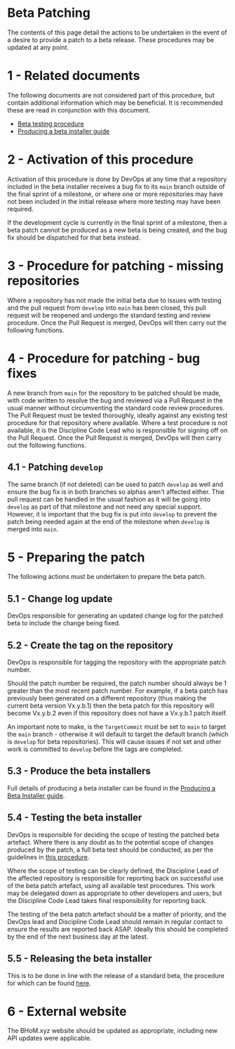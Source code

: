 # Beta Patching

The contents of this page detail the actions to be undertaken in the event of a desire to provide a patch to a beta release. These procedures may be updated at any point.

# 1 - Related documents

The following documents are not considered part of this procedure, but contain additional information which may be beneficial. It is recommended these are read in conjunction with this document.

 - [Beta testing procedure](Beta-testing-procedure)
 - [Producing a beta installer guide](Producing-a-beta-installer)

# 2 - Activation of this procedure

Activation of this procedure is done by DevOps at any time that a repository included in the beta installer receives a bug fix to its `main` branch outside of the final sprint of a milestone, or where one or more repositories may have not been included in the initial release where more testing may have been required.

If the development cycle is currently in the final sprint of a milestone, then a beta patch cannot be produced as a new beta is being created, and the bug fix should be dispatched for that beta instead.

# 3 - Procedure for patching - missing repositories

Where a repository has not made the initial beta due to issues with testing and the pull request from `develop` into `main` has been closed, this pull request will be reopened and undergo the standard testing and review procedure. Once the Pull Request is merged, DevOps will then carry out the following functions.

# 4 - Procedure for patching - bug fixes

A new branch from `main` for the repository to be patched should be made, with code written to resolve the bug and reviewed via a Pull Request in the usual manner without circumventing the standard code review procedures. The Pull Request must be tested thoroughly, ideally against any existing test procedure for that repository where available. Where a test procedure is not available, it is the Discipline Code Lead who is responsible for signing off on the Pull Request. Once the Pull Request is merged, DevOps will then carry out the following functions.

## 4.1 - Patching `develop`

The same branch (if not deleted) can be used to patch `develop` as well and ensure the bug fix is in both branches so alphas aren't affected either. Thie pull request can be handled in the usual fashion as it will be going into `develop` as part of that milestone and not need any special support. However, it is important that the bug fix is put into `develop` to prevent the patch being needed again at the end of the milestone when `develop` is merged into `main`.

# 5 - Preparing the patch

The following actions must be undertaken to prepare the beta patch.

## 5.1 - Change log update

DevOps responsible for generating an updated change log for the patched beta to include the change being fixed.

## 5.2 - Create the tag on the repository

DevOps is responsible for tagging the repository with the appropriate patch number.

Should the patch number be required, the patch number should always be 1 greater than the most recent patch number. For example, if a beta patch has previously been generated on a different repository (thus making the current beta version Vx.y.b.1) then the beta patch for this repository will become Vx.y.b.2 even if this repository does not have a Vx.y.b.1 patch itself.

An important note to make, is the `TargetCommit` must be set to `main` to target the `main` branch - otherwise it will default to target the default branch (which is `develop` for beta repositories). This will cause issues if not set and other work is committed to `develop` before the tags are completed.

## 5.3 - Produce the beta installers

Full details of producing a beta installer can be found in the [Producing a Beta Installer guide](Producing-a-beta-installer).

## 5.4 - Testing the beta installer

DevOps is responsible for deciding the scope of testing the patched beta artefact. Where there is any doubt as to the potential scope of changes produced by the patch, a full beta test should be conducted, as per the guidelines in [this procedure](End-of-Milestone-procedure#release-beta-installer-for-testing).

Where the scope of testing can be clearly defined, the Discipline Lead of the affected repository is responsible for reporting back on successful use of the beta patch artefact, using all available test procedures. This work may be delegated down as appropriate to other developers and users, but the Discipline Code Lead takes final responsibility for reporting back.

The testing of the beta patch artefact should be a matter of priority, and the DevOps lead and Discipline Code Lead should remain in regular contact to ensure the results are reported back ASAP. Ideally this should be completed by the end of the next business day at the latest.

## 5.5 - Releasing the beta installer

This is to be done in line with the release of a standard beta, the procedure for which can be found [here](End-of-Milestone-procedure#release-beta-installer-publicly).

# 6 - External website

The BHoM.xyz website should be updated as appropriate, including new API updates were applicable.